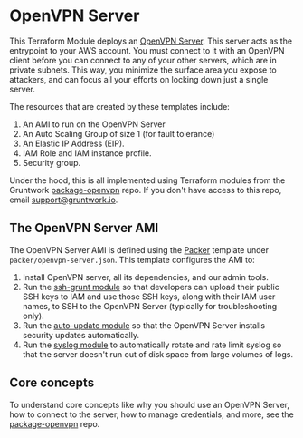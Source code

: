 # OpenVPN Server

This Terraform Module deploys an [OpenVPN Server](https://openvpn.net/). This server acts as the entrypoint to your 
AWS account. You must connect to it with an OpenVPN client before you can connect to any of your other servers, which 
are in private subnets. This way, you minimize the surface area you expose to attackers, and can focus all your efforts 
on locking down just a single server.

The resources that are created by these templates include:

1. An AMI to run on the OpenVPN Server
1. An Auto Scaling Group of size 1 (for fault tolerance)
1. An Elastic IP Address (EIP).
1. IAM Role and IAM instance profile.
1. Security group.

Under the hood, this is all implemented using Terraform modules from the Gruntwork
[package-openvpn](https://github.com/gruntwork-io/package-openvpn) repo. If you don't have access to this repo, email
support@gruntwork.io.





## The OpenVPN Server AMI

The OpenVPN Server AMI is defined using the [Packer](https://www.packer.io/) template under `packer/openvpn-server.json`.
This template configures the AMI to:

1. Install OpenVPN server, all its dependencies, and our admin tools.
1. Run the [ssh-grunt module](https://github.com/gruntwork-io/module-security/tree/master/modules/ssh-grunt) so that
   developers can upload their public SSH keys to IAM and use those SSH keys, along with their IAM user names, to SSH
   to the OpenVPN Server (typically for troubleshooting only).
1. Run the [auto-update module](https://github.com/gruntwork-io/module-security/tree/master/modules/auto-update) so
   that the OpenVPN Server installs security updates automatically.
1. Run the [syslog module](https://github.com/gruntwork-io/module-aws-monitoring/tree/master/modules/logs/syslog) to
   automatically rotate and rate limit syslog so that the server doesn't run out of disk space from large volumes
   of logs.




## Core concepts

To understand core concepts like why you should use an OpenVPN Server, how to connect to the server, how to manage
credentials, and more, see the [package-openvpn](https://github.com/gruntwork-io/package-openvpn) repo.
